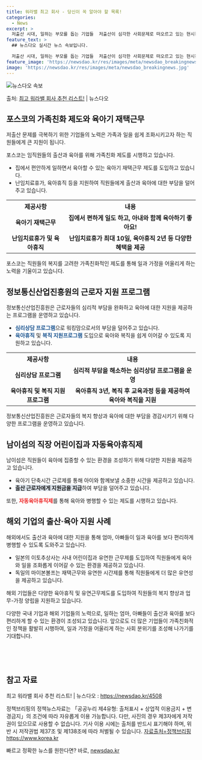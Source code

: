 ```yaml
---
title: 워라밸 최고 회사 - 당신이 꼭 알아야 할 목록!
categories:
  - News
excerpt: >
  저출산 시대, 일하는 부모를 돕는 기업들  저출산이 심각한 사회문제로 떠오르고 있는 현시점, 이를 해결하기 …
feature_text: >
  ## 뉴스다오 실시간 뉴스 속보입니다.

  저출산 시대, 일하는 부모를 돕는 기업들  저출산이 심각한 사회문제로 떠오르고 있는 현시점, 이를 해결하기 …
feature_image: 'https://newsdao.kr/res/images/meta/newsdao_breakingnews.jpg'
image: 'https://newsdao.kr/res/images/meta/newsdao_breakingnews.jpg'
---
```


![뉴스다오 속보](https://newsdao.kr/res/images/meta/newsdao_breakingnews.jpg)

<p>출처: <a href="https://newsdao.kr/4508" rel="dofollow">최고 워라밸 회사 추천 리스트!</a> | 뉴스다오</p>

<h2 data-ke-size="size26">포스코의 가족친화 제도와 육아기 재택근무</h2>
<p data-ke-size="size16">저출산 문제를 극복하기 위한 기업들의 노력은 가족과 일을 쉽게 조화시키고자 하는 직원들에게 큰 지원이 됩니다.</p>
<p data-ke-size="size16">포스코는 임직원들의 출산과 육아를 위해 가족친화 제도를 시행하고 있습니다.</p>
<ul>
<li>집에서 편안하게 일하면서 육아할 수 있는 육아기 재택근무 제도를 도입하고 있습니다.</li>
<li>난임치료휴가, 육아휴직 등을 지원하여 직원들에게 출산과 육아에 대한 부담을 덜어주고 있습니다.</li>
</ul>
<table>
  <tr>
    <th>제공사항</th>
    <th>내용</th>
  </tr>
  <tr>
    <td style="text-align: center; height: 17px;"><b>육아기 재택근무</b></td>
    <td style="text-align: center; height: 17px;"><b>집에서 편하게 일도 하고, 아내와 함께 육아하기 좋아요!</b></td>
  </tr>
  <tr>
    <td style="text-align: center; height: 17px;"><b>난임치료휴가 및 육아휴직</b></td>
    <td style="text-align: center; height: 17px;"><b>난임치료휴가 최대 10일, 육아휴직 2년 등 다양한 혜택을 제공</b></td>
  </tr>
</table>
<p data-ke-size="size16">포스코는 직원들의 복지를 고려한 가족친화적인 제도를 통해 일과 가정을 어울리게 하는 노력을 기울이고 있습니다.</p>

<h2 data-ke-size="size26">정보통신산업진흥원의 근로자 지원 프로그램</h2>
<p data-ke-size="size16">정보통신산업진흥원은 근로자들의 심리적 부담을 완화하고 육아에 대한 지원을 제공하는 프로그램을 운영하고 있습니다.</p>
<ul>
  <li><b><span style="color: #1a5490;">심리상담 프로그램</span></b>으로 워킹맘으로서의 부담을 덜어주고 있습니다.</li>
  <li><b><span style="color: #1a5490;">육아휴직</span></b> 및 <b><span style="color: #1a5490;">복직 지원프로그램</span></b> 도입으로 육아와 복직을 쉽게 이어갈 수 있도록 지원하고 있습니다.</li>
</ul>
<table>
  <tr>
    <th>제공사항</th>
    <th>내용</th>
  </tr>
  <tr>
    <td style="text-align: center; height: 17px;"><b>심리상담 프로그램</b></td>
    <td style="text-align: center; height: 17px;"><b>심리적 부담을 해소하는 심리상담 프로그램을 운영</b></td>
  </tr>
  <tr>
    <td style="text-align: center; height: 17px;"><b>육아휴직 및 복직 지원프로그램</b></td>
    <td style="text-align: center; height: 17px;"><b>육아휴직 3년, 복직 후 교육과정 등을 제공하여 육아와 복직을 지원</b></td>
  </tr>
</table>
<p data-ke-size="size16">정보통신산업진흥원은 근로자들의 복지 향상과 육아에 대한 부담을 경감시키기 위해 다양한 프로그램을 운영하고 있습니다.</p>

<h2 data-ke-size="size26">남이섬의 직장 어린이집과 자동육아휴직제</h2>
<p data-ke-size="size16">남이섬은 직원들이 육아에 집중할 수 있는 환경을 조성하기 위해 다양한 지원을 제공하고 있습니다.</p>
<ul>
  <li>육아기 단축시간 근로제를 통해 아이와 함께보낼 소중한 시간을 제공하고 있습니다.</li>
  <li><b><span style="background-color: #21538527;">출산 근로자에게 지원금을 지급</span></b>하여 부담을 덜어주고 있습니다.</li>
</ul>
<p data-ke-size="size16">또한, <b><span style="color: #ee2323;">자동육아휴직제</span></b>를 통해 육아와 병행할 수 있는 제도를 시행하고 있습니다.</p>

<h2 data-ke-size="size26">해외 기업의 출산·육아 지원 사례</h2>
<p data-ke-size="size16">해외에서도 출산과 육아에 대한 지원을 통해 엄마, 아빠들이 일과 육아를 보다 편리하게 병행할 수 있도록 도와주고 있습니다.</p>
<ul>
  <li>일본의 이토추상사는 사내 어린이집과 유연한 근무제를 도입하여 직원들에게 육아와 일을 조화롭게 이어갈 수 있는 환경을 제공하고 있습니다.</li>
  <li>독일의 마이본볼프는 재택근무와 유연한 시간제를 통해 직원들에게 더 많은 유연성을 제공하고 있습니다.</li>
</ul>
<p data-ke-size="size16">해외 기업들은 다양한 육아휴직 및 유연근무제도를 도입하여 직원들의 복지 향상과 업무-가정 양립을 지원하고 있습니다.</p>

<p data-ke-size="size16">다양한 국내 기업과 해외 기업들의 노력으로, 일하는 엄마, 아빠들이 출산과 육아를 보다 편리하게 할 수 있는 환경이 조성되고 있습니다. 앞으로도 더 많은 기업들이 가족친화적인 정책을 활발히 시행하여, 일과 가정을 어울리게 하는 사회 분위기를 조성해 나가기를 기대합니다.</p>
<p data-ke-size="size16">&nbsp;</p>
<p data-ke-size="size16">&nbsp;</p>
<h2 data-ke-size="size26">참고 자료</h2>
<p data-ke-size="size16">최고 워라밸 회사 추천 리스트! | 뉴스다오 : <a href="https://newsdao.kr/4508">https://newsdao.kr/4508</a></p>
<p data-ke-size="size16">정책브리핑의 정책뉴스자료는 「공공누리 제4유형: 출처표시 + 상업적 이용금지 + 변경금지」의 조건에 따라 자유롭게 이용 가능합니다. 다만, 사진의 경우 제3자에게 저작권이 있으므로 사용할 수 없습니다. 기사 이용 시에는 출처를 반드시 표기해야 하며, 위반 시 저작권법 제37조 및 제138조에 따라 처벌될 수 있습니다. <span><a href="https://www.korea.kr">자료출처=정책브리핑 https://www.korea.kr</a></span></p> 

빠르고 정확한 뉴스를 원한다면? 바로, <a href="https://newsdao.kr" rel="dofollow">newsdao.kr</a>


